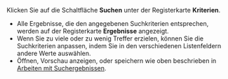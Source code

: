 <!-- markdownlint-disable-file MD041 -->
Klicken Sie auf die Schaltfläche **Suchen** unter der Registerkarte **Kriterien**.

* Alle Ergebnisse, die den angegebenen Suchkriterien entsprechen, werden auf der Registerkarte **Ergebnisse** angezeigt.
* Wenn Sie zu viele oder zu wenig Treffer erzielen, können Sie die Suchkriterien anpassen, indem Sie in den verschiedenen Listenfeldern andere Werte auswählen.
* Öffnen, Vorschau anzeigen, oder speichern wie oben beschrieben in [Arbeiten mit Suchergebnissen][1].

<!-- Referenced links -->
[1]: ../find-screen.md#results
